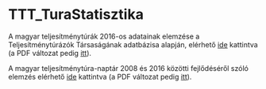 # TTT_TuraStatisztika
A magyar teljesítménytúrák 2016-os adatainak elemzése a Teljesítménytúrázók Társaságának adatbázisa alapján, elérhető [ide](https://github.com/tamas-ferenci/TTT_TuraStatisztika/blob/master/TTT_TuraStatisztika_Report.md) kattintva (a PDF változat pedig [itt](https://github.com/tamas-ferenci/TTT_TuraStatisztika/blob/master/TTT_TuraStatisztika_Report.pdf)).

A magyar teljesítménytúra-naptár 2008 és 2016 közötti fejlődéséről szóló elemzés elérhető [ide](https://github.com/tamas-ferenci/TTT_TuraStatisztika/blob/master/TTT_TuraNaptarFejlodese_Report.md) kattintva (a PDF változat pedig [itt](https://github.com/tamas-ferenci/TTT_TuraStatisztika/blob/master/TTT_TuraNaptarFejlodese_Report.pdf)).